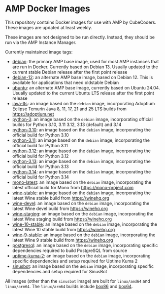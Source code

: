 # AMP Docker Images

This repository contains Docker images for use with AMP by CubeCoders. These images are updated at least weekly.

These images are not designed to be run directly. Instead, they should be run via the AMP Instance Manager.

Currently maintained image tags:

- [debian](https://github.com/CubeCoders/dockerfiles/tree/master/base/debian/Dockerfile): the primary AMP base image, used for most AMP instances that are run in Docker. Currently based on Debian 13. Usually updated to the current stable Debian release after the first point release
- [debian-12](https://github.com/CubeCoders/dockerfiles/tree/master/base/debian-12/Dockerfile): an alternate AMP base image, based on Debian 12. This is available for applications that need oldstable Debian
- [ubuntu](https://github.com/CubeCoders/dockerfiles/tree/master/base/ubuntu/Dockerfile): an alternate AMP base image, currently based on Ubuntu 24.04. Usually updated to the current Ubuntu LTS release after the first point release
- [java-lts](https://github.com/CubeCoders/dockerfiles/tree/master/java/lts/Dockerfile): an image based on the `debian` image, incorporating Adoptium Eclipse Temurin Java 8, 11, 17, 21 and 25 LTS builds from https://adoptium.net
- [python-3](https://github.com/CubeCoders/dockerfiles/tree/master/python/3/Dockerfile): an image based on the `debian` image, incorporating official builds for Python 3.10, 3.11 3.12, 3.13 (default) and 3.14
- [python-3.10](https://github.com/CubeCoders/dockerfiles/tree/master/python/3.10/Dockerfile): an image based on the `debian` image, incorporating the official build for Python 3.10
- [python-3.11](https://github.com/CubeCoders/dockerfiles/tree/master/python/3.11/Dockerfile): an image based on the `debian` image, incorporating the official build for Python 3.11
- [python-3.12](https://github.com/CubeCoders/dockerfiles/tree/master/python/3.12/Dockerfile): an image based on the `debian` image, incorporating the official build for Python 3.12
- [python-3.13](https://github.com/CubeCoders/dockerfiles/tree/master/python/3.13/Dockerfile): an image based on the `debian` image, incorporating the official build for Python 3.13
- [python-3.14](https://github.com/CubeCoders/dockerfiles/tree/master/python/3.14/Dockerfile): an image based on the `debian` image, incorporating the official build for Python 3.14
- [mono-latest](https://github.com/CubeCoders/dockerfiles/tree/master/mono/latest/Dockerfile): an image based on the `debian` image, incorporating the latest official build for Mono from https://mono-project.com
- [wine-stable](https://github.com/CubeCoders/dockerfiles/tree/master/wine/stable/Dockerfile): an image based on the `debian` image, incorporating the latest Wine stable build from https://winehq.org
- [wine-devel](https://github.com/CubeCoders/dockerfiles/tree/master/wine/devel/Dockerfile): an image based on the `debian` image, incorporating the latest Wine devel build from https://winehq.org
- [wine-staging](https://github.com/CubeCoders/dockerfiles/tree/master/wine/staging/Dockerfile): an image based on the `debian` image, incorporating the latest Wine staging build from https://winehq.org
- [wine-10-stable](https://github.com/CubeCoders/dockerfiles/tree/master/wine/10-stable/Dockerfile): an image based on the `debian` image, incorporating the latest Wine 10 stable build from https://winehq.org
- [wine-9-stable](https://github.com/CubeCoders/dockerfiles/tree/master/wine/9-stable/Dockerfile): an image based on the `debian` image, incorporating the latest Wine 9 stable build from https://winehq.org
- [postgresql](https://github.com/CubeCoders/dockerfiles/tree/master/apps/postgresql/Dockerfile): an image based on the `debian` image, incorporating specific dependencies required to build PostgreSQL from source
- [uptime-kuma-2](https://github.com/CubeCoders/dockerfiles/tree/master/apps/uptime-kuma-2/Dockerfile): an image based on the `debian` image, incorporating specific dependencies and setup required for Uptime Kuma 2
- [sinusbot](https://github.com/CubeCoders/dockerfiles/tree/master/apps/sinusbot/Dockerfile): an image based on the `debian` image, incorporating specific dependencies and setup required for SinusBot

All images (other than the `sinusbot` image) are built for `linux/amd64` and `linux/arm64`. The `linux/arm64` builds include [box86](https://github.com/Pi-Apps-Coders/box86-debs) and [box64](https://github.com/Pi-Apps-Coders/box64-debs).
